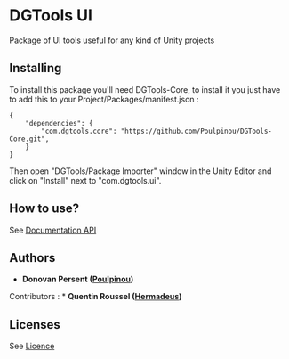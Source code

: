 # DGTools UI

Package of UI tools useful for any kind of Unity projects

## Installing

To install this package you'll need DGTools-Core, to install it you just have to add this to your Project/Packages/manifest.json :

```
{
	"dependencies": {
		"com.dgtools.core": "https://github.com/Poulpinou/DGTools-Core.git",
	}
}
```

Then open "DGTools/Package Importer" window in the Unity Editor and click on "Install" next to "com.dgtools.ui".

## How to use?

See [Documentation API](https://poulpinou.github.io/DGTools-UI/annotated.html)

## Authors

* **Donovan Persent ([Poulpinou](https://github.com/Poulpinou))**

Contributors : 
	* **Quentin Roussel ([Hermadeus](https://github.com/Hermadeus))**

## Licenses
See [Licence](https://github.com/Poulpinou/DGTools-Core/LICENCE.md)

